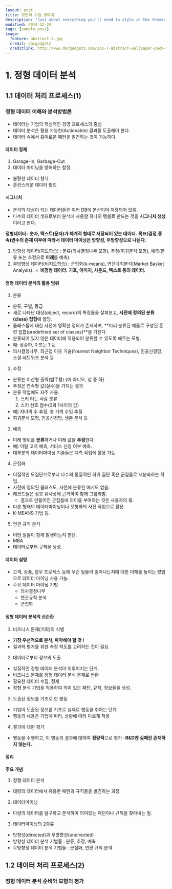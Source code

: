 ```yaml
---
layout: post
title: 첫번째 수업_경희대
description: "Just about everything you'll need to style in the theme: headings, paragraphs, blockquotes, tables, code blocks, and more."
modified: 2014-12-24
tags: [sample post]
image:
  feature: abstract-3.jpg
  credit: dargadgetz
  creditlink: http://www.dargadgetz.com/ios-7-abstract-wallpaper-pack-for-iphone-5-and-ipod-touch-retina/
---
```


# 1. 정형 데이터 분석
## 1.1 데이터 처리 프로세스(1)
### 정형 데이터 이해와 분석방법론

- 데이터는 기업의 핵심적인 경영 프로세스의 중심
- 데이터 분석은 활용 가능한(Actionable) 결과를 도출해야 한다.
- 데이터 속에서 흥미로운 패턴을 발견하는 것이 가능하다.

#### 데이터 정제 
1. Garage-In, Garbage-Out
2. 데이터 마이닝을 방해하는 함정.
 - 불량한 데이터 형식
 - 혼란스러운 데이터 필드
 
#### 시그니처
 - 분석의 대상이 되는 데이터들은 여러 DB에 분산되어 저장되어 있음.
 - 다수의 데이터 셋으로부터 분석에 사용할 하나의 텡블로 만드는 것을 **시그니처 생성**이라고 한다.

**정형데이터 : 숫자, 텍스트(문자)가 체계적 형태로 저장되어 있는 데이터.**
**목표(결정,종속)변수의 존재 여부에 따라서 데이터 마이닝은 방향성, 무방향성으로 나뉜다.**
 1. 방향성 데이터(지도학습) : 분류(의사결정나무 모형), 추정(회귀분석 모형), 예측(분류 또는 추정으로 **미래**를 예측).
 2. 무방향성 데이터(비지도학습) : 군집화(k-means), 연관규칙분석(Market Basket Analysis).
 ㅅ
**비정형 데이터: 기호, 이미지, 사운드, 텍스트 등의 데이터.**

#### 정형 데이터 분석의 활용 범위
1. 분류
 - 분류, 구별, 등급
 - 새로 나타난 대상(object, record)의 특징들을 살펴보고, **사전에 정의된 분류(class) 집합**에 할당.
 - 클래스들에 대한 사전에 명확한 정의가 존재하며, **미리 분류된 예들로 구성된 훈련 집합(predefined set of classes)**을 가진다.
 - 분류되어 있지 않은 데이터에 적용되어 분류할 수 있도록 해주는 모형. 
 - 예: 상중하, 0 또는 1 등.
 - 의사결정나무, 최근접 이웃 기술(Nearest Neighbor Techniques), 인공신경망, 소셜 네트워크 분석 등

2. 추정
 - 분류는 이산형 출력(범주형) {예 아니오, 상 중 하}
 - 추정은 연속형 값(실수)을 가지는 결과
 - 분류 작업에도 자주 사용.
    1. 스키 타는 사람 분류
    2. 스키 선호 점수(0과 1사이의 값) 
 - 예) 자녀의 수 추정, 총 가계 수입 추정
 - 회귀분석 모형, 인공신경망, 생존 분석 등
 
3. 예측
 - 미래 행위를 **분류**하거나 미래 값을 **추정**한다.
 - 예) 이탈 고객 예측, 서비스 신청 여부 예측.
 - 대부분의 데이터마이닝 기술들은 예측 작업에 활용 가능.

4. 군집화
 - 이질적인 모집단으로부터 다수의 동질적인 하위 집단 혹은 군집들로 세분화하는 작업.
 - 사전에 정의된 클래스도, 사전에 분류된 예시도 없음.
 - 레코드들은 상호 유사성에 근거하여 함께 그룹화함.
   - 결과로 만들어진 군집들에 의미를 부여하는 것은 사용자의 몫.
 - 다른 형태의 데이터마이닝이나 모형화의 사전 작업으로 활용.
 - K-MEANS 기법 등.

5. 연관 규칙 분석
 - 어떤 일들이 함께 발생하는지 판단.
 - MBA
 - 데이터로부터 규칙을 생성.
 
#### 데이터 설명
- 고객, 상품, 업무 프로세스 등에 무슨 일들이 일어나는지에 대한 이해를 높이는 방법으로 데이터 마이닝 사용 가능.
- 주요 데이터 마이닝 기법
  - 의사결정나무
  - 연관규칙 분석
  - 군집화
  
  
#### 정형 데이터 분석의 선순환
1. 비즈니스 문제(기회)의 식별
  - **가장 우선적으로 분석, 파악해야 할 것 !**
  - 결과의 평가를 위한 측정 척도를 고려하는 것이 필요.
2. 데이터로부터 정보의 도출
  - 실질적인 정형 데이터 분석이 이루어지는 단계.
  - 비즈니스 문제를 정형 데이터 분석 문제로 변환
  - 필요한 데이터 수집, 정제
  - 정형 분석 기법을 적용하여 의미 있는 패턴, 규칙, 정보들을 생성.
3. 도출된 정보를 기초로 한 행동
  - 기업이 도출된 정보를 기초로 실제로 행동을 취하는 단계
  - 행동의 내용은 기업에 따라, 상황에 따라 다르게 적용
4. 결과에 대한 평가
  - 행동을 수행하고, 이 행동의 결과에 대하여 **정량적**으로 평가
  -**R&D엔 실패란 존재하지 않는다.**

#### 정리 
**주요 개념**
1. 정형 데이터 분석
  - 대량의 데이터에서 유용한 패턴과 규칙들을 발견하는 과정
2. 데이터마이닝
  - 다량의 데이터를 탐구하고 분석하여 의미있는 패턴이나 규칙을 찾아내는 일.
3. 데이터마이닝의 2종류
  - 방향성(directed)과 무방향성(undirected)
  - 방향성 데이터 분석 기법들 : 분류, 추정, 예측
  - 무방향성 데이터 분석 기법들 : 군집화, 연관 규칙 분석
  
  
## 1.2 데이터 처리 프로세스(2)
### 정형 데이터 분석 준비와 모형의 평가





